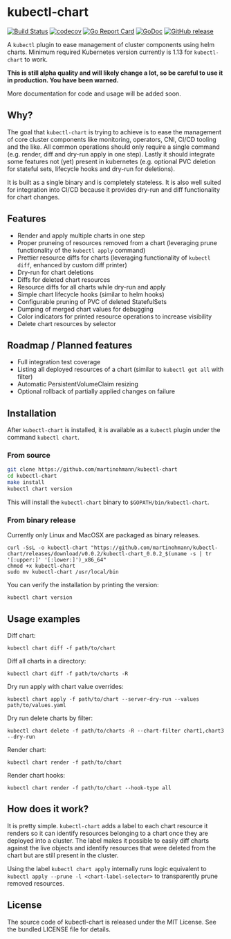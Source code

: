 kubectl-chart
=============

[![Build Status](https://travis-ci.org/martinohmann/kubectl-chart.svg?branch=master)](https://travis-ci.org/martinohmann/kubectl-chart)
[![codecov](https://codecov.io/gh/martinohmann/kubectl-chart/branch/master/graph/badge.svg)](https://codecov.io/gh/martinohmann/kubectl-chart)
[![Go Report Card](https://goreportcard.com/badge/github.com/martinohmann/kubectl-chart?style=flat)](https://goreportcard.com/report/github.com/martinohmann/kubectl-chart)
[![GoDoc](https://godoc.org/github.com/martinohmann/kubectl-chart?status.svg)](https://godoc.org/github.com/martinohmann/kubectl-chart)
[![GitHub release](https://img.shields.io/github/release/martinohmann/kubectl-chart)](https://godoc.org/github.com/martinohmann/kubectl-chart/releases)

A `kubectl` plugin to ease management of cluster components using helm charts.
Minimum required Kubernetes version currently is 1.13 for `kubectl-chart` to
work.

**This is still alpha quality and will likely change a lot, so be careful to use it in production. You have been warned.**

More documentation for code and usage will be added soon.

Why?
----

The goal that `kubectl-chart` is trying to achieve is to ease the management of
core cluster components like monitoring, operators, CNI, CI/CD tooling and the
like. All common operations should only require a single command (e.g. render,
diff and dry-run apply in one step). Lastly it should integrate some features
not (yet) present in kubernetes (e.g. optional PVC deletion for stateful sets,
lifecycle hooks and dry-run for deletions).

It is built as a single binary and is completely stateless. It is also well
suited for integration into CI/CD because it provides dry-run and diff
functionality for chart changes.

Features
--------

- Render and apply multiple charts in one step
- Proper pruneing of resources removed from a chart (leveraging prune
  functionality of the `kubectl apply` command)
- Prettier resource diffs for charts (leveraging functionality of `kubectl
  diff`, enhanced by custom diff printer)
- Dry-run for chart deletions
- Diffs for deleted chart resources
- Resource diffs for all charts while dry-run and apply
- Simple chart lifecycle hooks (similar to helm hooks)
- Configurable pruning of PVC of deleted StatefulSets
- Dumping of merged chart values for debugging
- Color indicators for printed resource operations to increase visibility
- Delete chart resources by selector

Roadmap / Planned features
--------------------------

- Full integration test coverage
- Listing all deployed resources of a chart (similar to `kubectl get all` with filter)
- Automatic PersistentVolumeClaim resizing
- Optional rollback of partially applied changes on failure

Installation
------------

After `kubectl-chart` is installed, it is available as a `kubectl` plugin under
the command `kubectl chart`.

### From source

```sh
git clone https://github.com/martinohmann/kubectl-chart
cd kubectl-chart
make install
kubectl chart version
```

This will install the `kubectl-chart` binary to `$GOPATH/bin/kubectl-chart`.

### From binary release

Currently only Linux and MacOSX are packaged as binary releases.

```
curl -SsL -o kubectl-chart "https://github.com/martinohmann/kubectl-chart/releases/download/v0.0.2/kubectl-chart_0.0.2_$(uname -s | tr '[:upper:]' '[:lower:]')_x86_64"
chmod +x kubectl-chart
sudo mv kubectl-chart /usr/local/bin
```

You can verify the installation by printing the version:

```
kubectl chart version
```

Usage examples
--------------

Diff chart:

```
kubectl chart diff -f path/to/chart
```

Diff all charts in a directory:

```
kubectl chart diff -f path/to/charts -R
```

Dry run apply with chart value overrides:

```
kubectl chart apply -f path/to/chart --server-dry-run --values path/to/values.yaml
```

Dry run delete charts by filter:

```
kubectl chart delete -f path/to/charts -R --chart-filter chart1,chart3 --dry-run
```

Render chart:

```
kubectl chart render -f path/to/chart
```

Render chart hooks:

```
kubectl chart render -f path/to/chart --hook-type all
```

How does it work?
-----------------

It is pretty simple. `kubectl-chart` adds a label to each chart resource it
renders so it can identify resources belonging to a chart once they are
deployed into a cluster. The label makes it possible to easily diff charts
against the live objects and identify resources that were deleted from the
chart but are still present in the cluster.

Using the label `kubectl chart apply` internally runs logic equivalent to
`kubectl apply --prune -l <chart-label-selector>` to transparently prune
removed resources.

License
-------

The source code of kubectl-chart is released under the MIT
License. See the bundled LICENSE file for details.
